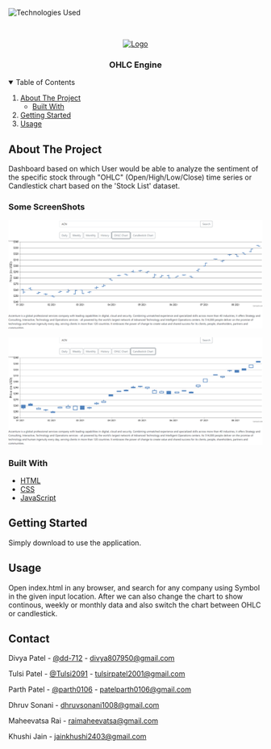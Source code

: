 
<!--
*** Thanks for checking out the Best-README-Template. If you have a suggestion
*** that would make this better, please fork the repo and create a pull request
*** or simply open an issue with the tag "enhancement".
*** Thanks again! Now go create something AMAZING! :D
-->



<!-- PROJECT SHIELDS -->
<!--
*** I'm using markdown "reference style" links for readability.
*** Reference links are enclosed in brackets [ ] instead of parentheses ( ).
*** See the bottom of this document for the declaration of the reference variables
*** for contributors-url, forks-url, etc. This is an optional, concise syntax you may use.
*** https://www.markdownguide.org/basic-syntax/#reference-style-links
-->

![Technologies Used][t-s]


<!-- PROJECT LOGO -->
<br />
<p align="center">
  <a href="">
    <img src="https://freepngimg.com/download/graphic_design/40023-6-graph-image-free-png-hq.png" alt="Logo" width="160" height="80">
  </a>

  <h3 align="center">OHLC Engine</h3>



<!-- TABLE OF CONTENTS -->
<details open="open">
  <summary>Table of Contents</summary>
  <ol>
    <li>
      <a href="#about-the-project">About The Project</a>
      <ul>
        <li><a href="#built-with">Built With</a></li>
      </ul>
    </li>
    <li>
      <a href="#getting-started">Getting Started</a>
    </li>
    <li><a href="#usage">Usage</a></li>
  </ol>
</details>



<!-- ABOUT THE PROJECT -->
## About The Project


Dashboard based on which User would be able to analyze the sentiment of the specific
stock  through "OHLC" (Open/High/Low/Close) time series or Candlestick chart based on the 'Stock List' dataset. 

### Some ScreenShots
![Product Name Screen Shot][product-screenshot1]

![Product Name Screen Shot][product-screenshot2]


### Built With


* [HTML](https://www.w3schools.com/html/)
* [CSS](https://www.w3schools.com/css/)
* [JavaScript](https://www.w3schools.com/js/)



<!-- GETTING STARTED -->
## Getting Started

Simply download to use the application.


<!-- USAGE EXAMPLES -->
## Usage

Open index.html in any browser, and search for any company using Symbol in the given input location. After we can also change the chart to show continous, weekly or monthly data and also switch the chart between OHLC or candlestick. 




<!-- CONTACT -->
## Contact

Divya Patel - [@dd-712](https://github.com/dd-712) - divya807950@gmail.com

Tulsi Patel - [@Tulsi2091](https://github.com/Tulsi2091) - tulsirpatel2001@gmail.com

Parth Patel - [@parth0106](https://github.com/parth0106) - patelparth0106@gmail.com

Dhruv Sonani - dhruvsonani1008@gmail.com

Maheevatsa Rai - raimaheevatsa@gmail.com

Khushi Jain - jainkhushi2403@gmail.com

[t-s]: https://img.shields.io/badge/HTML-CSS%2C%20JavaScript-blue
[product-screenshot1]: images/image1.png
[product-screenshot2]: images/image2.png
